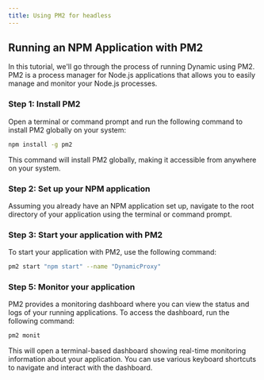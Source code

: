 ```yaml
---
title: Using PM2 for headless
---
```


## Running an NPM Application with PM2
In this tutorial, we'll go through the process of running Dynamic using PM2. PM2 is a process manager for Node.js applications that allows you to easily manage and monitor your Node.js processes.



### Step 1: Install PM2
Open a terminal or command prompt and run the following command to install PM2 globally on your system:

```bash
npm install -g pm2
```
This command will install PM2 globally, making it accessible from anywhere on your system.

### Step 2: Set up your NPM application
Assuming you already have an NPM application set up, navigate to the root directory of your application using the terminal or command prompt.

### Step 3: Start your application with PM2
To start your application with PM2, use the following command:

```bash
pm2 start "npm start" --name "DynamicProxy"
```

### Step 5: Monitor your application
PM2 provides a monitoring dashboard where you can view the status and logs of your running applications. To access the dashboard, run the following command:

```bash
pm2 monit
```

This will open a terminal-based dashboard showing real-time monitoring information about your application. You can use various keyboard shortcuts to navigate and interact with the dashboard.

